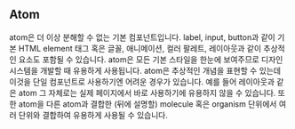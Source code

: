 ## Atom
atom은 더 이상 분해할 수 없는 기본 컴포넌트입니다. label, input, button과 같이 기본 HTML element 태그 혹은 글꼴, 애니메이션, 컬러 팔레트, 레이아웃과 같이 추상적인 요소도 포함될 수 있습니다. atom은 모든 기본 스타일을 한눈에 보여주므로 디자인 시스템을 개발할 때 유용하게 사용됩니다. atom은 추상적인 개념을 표현할 수 있는데 이것을 단일 컴포넌트로 사용하기엔 어려운 경우가 있습니다. 예를 들어 레이아웃과 같은 atom 그 자체로는 실제 페이지에서 바로 사용하기에 유용하지 않을 수 있습니다. 또한 atom을 다른 atom과 결합한 (뒤에 설명할) molecule 혹은 organism 단위에서 여러 단위와 결합하여 유용하게 사용될 수 있습니다.
